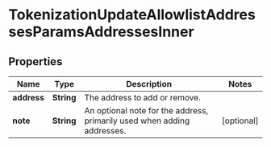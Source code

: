

# TokenizationUpdateAllowlistAddressesParamsAddressesInner


## Properties

| Name | Type | Description | Notes |
|------------ | ------------- | ------------- | -------------|
|**address** | **String** | The address to add or remove. |  |
|**note** | **String** | An optional note for the address, primarily used when adding addresses. |  [optional] |



